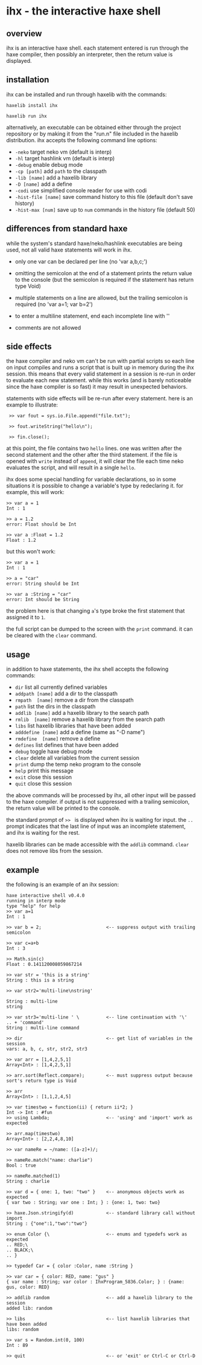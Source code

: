 ihx - the interactive haxe shell
================================

overview
--------

ihx is an interactive haxe shell.  each statement entered is run
through the haxe compiler, then possibly an interpreter, then the
return value is displayed.


installation
------------

ihx can be installed and run through haxelib with the commands:

    haxelib install ihx

    haxelib run ihx

alternatively, an executable can be obtained either through the
project repository or by making it from the "run.n" file included in
the haxelib distribution.  ihx accepts the following command line
options:

- `-neko`             target neko vm (default is interp)
- `-hl`               target hashlink vm (default is interp)
- `-debug`            enable debug mode
- `-cp [path]`        add `path` to the classpath
- `-lib [name]`       add a haxelib library
- `-D [name]`         add a define
- `-codi`             use simplified console reader for use with codi
- `-hist-file [name]` save command history to this file (default don't save history)
- `-hist-max [num]`   save up to `num` commands in the history file (default 50)


differences from standard haxe
------------------------------

while the system's standard haxe/neko/hashlink executables are being
used, not all valid haxe statements will work in ihx.

- only one var can be declared per line (no 'var a,b,c;')

- omitting the semicolon at the end of a statement prints the return
  value to the console (but the semicolon is required if the statement
  has return type Void)

- multiple statements on a line are allowed, but the trailing
  semicolon is required (no 'var a=1; var b=2')

- to enter a multiline statement, end each incomplete line with '\'

- comments are not allowed


side effects
------------

the haxe compiler and neko vm can't be run with partial scripts so
each line on input compiles and runs a script that is built up in
memory during the ihx session.  this means that every valid statement
in a session is re-run in order to evaluate each new statement.  while
this works (and is barely noticeable since the haxe compiler is so
fast) it may result in unexpected behaviors.

statements with side effects will be re-run after every statement.
here is an example to illustrate:

     >> var fout = sys.io.File.append("file.txt");

     >> fout.writeString("hello\n");

     >> fin.close();

at this point, the file contains two `hello` lines.  one was written
after the second statement and the other after the third statement.
if the file is opened with `write` instead of `append`, it will clear
the file each time neko evaluates the script, and will result in a
single `hello`.

ihx does some special handling for variable declarations, so in some
situations it is possible to change a variable's type by redeclaring
it.  for example, this will work:

    >> var a = 1
    Int : 1

    >> a = 1.2
    error: Float should be Int

    >> var a :Float = 1.2
    Float : 1.2

but this won't work:

    >> var a = 1
    Int : 1

    >> a = "car"
    error: String should be Int

    >> var a :String = "car"
    error: Int should be String

the problem here is that changing `a`'s type broke the first
statement that assigned it to `1`.

the full script can be dumped to the screen with the `print` command.
it can be cleared with the `clear` command.


usage
-----

in addition to haxe statements, the ihx shell accepts the following
commands:

- `dir`               list all currently defined variables
- `addpath [name]`    add a dir to the classpath
- `rmpath  [name]`    remove a dir from the classpath
- `path`              list the dirs in the classpath
- `addlib [name]`     add a haxelib library to the search path
- `rmlib  [name]`     remove a haxelib library from the search path
- `libs`              list haxelib libraries that have been added
- `adddefine [name]`  add a define (same as "-D name")
- `rmdefine  [name]`  remove a define
- `defines`           list defines that have been added
- `debug`             toggle haxe debug mode
- `clear`             delete all variables from the current session
- `print`             dump the temp neko program to the console
- `help`              print this message
- `exit`              close this session
- `quit`              close this session

the above commands will be processed by ihx, all other input will be
passed to the haxe compiler.  if output is not suppressed with a
trailing semicolon, the return value will be printed to the console.

the standard prompt of `>> ` is displayed when ihx is waiting for
input.  the `.. ` prompt indicates that the last line of input was an
incomplete statement, and ihx is waiting for the rest.

haxelib libraries can be made accessible with the `addlib` command.
`clear` does not remove libs from the session.


example
-------

the following is an example of an ihx session:

    haxe interactive shell v0.4.0
    running in interp mode
    type "help" for help
    >> var a=1
    Int : 1

    >> var b = 2;                        <-- suppress output with trailing semicolon

    >> var c=a+b
    Int : 3

    >> Math.sin(c)
    Float : 0.141120008059867214

    >> var str = 'this is a string'
    String : this is a string

    >> var str2='multi-line\nstring'

    String : multi-line
    string

    >> var str3='multi-line ' \          <-- line continuation with '\'
    .. + 'command'
    String : multi-line command

    >> dir                               <-- get list of variables in the session
    vars: a, b, c, str, str2, str3

    >> var arr = [1,4,2,5,1]
    Array<Int> : [1,4,2,5,1]

    >> arr.sort(Reflect.compare);        <-- must suppress output because sort's return type is Void

    >> arr
    Array<Int> : [1,1,2,4,5]

    >> var timestwo = function(ii) { return ii*2; }
    Int -> Int : #fun
    >> using Lambda;                     <-- 'using' and 'import' work as expected

    >> arr.map(timestwo)
    Array<Int> : [2,2,4,8,10]

    >> var nameRe = ~/name: ([a-z]+)/;

    >> nameRe.match("name: charlie")
    Bool : true

    >> nameRe.matched(1)
    String : charlie

    >> var d = { one: 1, two: "two" }    <-- anonymous objects work as expected
    { var two : String; var one : Int; } : {one: 1, two: two}

    >> haxe.Json.stringify(d)            <-- standard library call without import
    String : {"one":1,"two":"two"}

    >> enum Color {\                     <-- enums and typedefs work as expected
    .. RED;\
    .. BLACK;\
    .. }

    >> typedef Car = { color :Color, name :String }

    >> var car = { color: RED, name: "gus" }
    { var name : String; var color : IhxProgram_5836.Color; } : {name: gus, color: RED}

    >> addlib random                     <-- add a haxelib library to the session
    added lib: random

    >> libs                              <-- list haxelib libraries that have been added
    libs: random

    >> var s = Random.int(0, 100)
    Int : 89

    >> quit                              <-- or 'exit' or Ctrl-C or Ctrl-D

